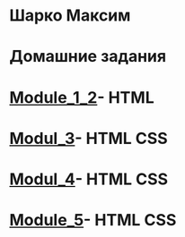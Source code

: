 
# Шарко Максим
# Домашние задания
# [Module_1_2](https://maxalter.github.io/module_1/)- HTML
# [Modul_3](https://maxalter.github.io/module_3/)- HTML CSS
# [Modul_4](https://maxalter.github.io/module_4/)- HTML CSS
# [Module_5](https://maxalter.github.io/module_5/)- HTML CSS
